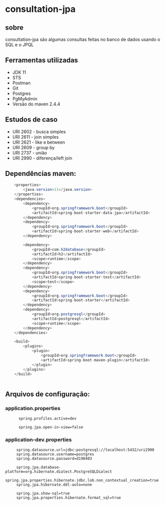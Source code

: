 # consultation-jpa

## sobre 

   consultation-jpa são algumas consultas feitas no banco de dados usando o SQL e o JPQL 

## Ferramentas utilizadas

   * JDK 11
   * STS
   * Postman
   * Git
   * Postgres
   * PgMyAdmin
   * Versão do maven 2.4.4

## Estudos de caso

   * URI 2602 - busca simples
   * URI 2611 - join simples
   * URI 2621 - like e between
   * URI 2609 - group by
   * URI 2737 - união
   * URI 2990 - diferença/left join
   

## Dependências maven:

```java
    <properties>
		<java.version>11</java.version>
	</properties>
	<dependencies>
		<dependency>
			<groupId>org.springframework.boot</groupId>
			<artifactId>spring-boot-starter-data-jpa</artifactId>
		</dependency>
		<dependency>
			<groupId>org.springframework.boot</groupId>
			<artifactId>spring-boot-starter-web</artifactId>
		</dependency>

		<dependency>
			<groupId>com.h2database</groupId>
			<artifactId>h2</artifactId>
			<scope>runtime</scope>
		</dependency>
		<dependency>
			<groupId>org.springframework.boot</groupId>
			<artifactId>spring-boot-starter-test</artifactId>
			<scope>test</scope>
		</dependency>
		<dependency>
			<groupId>org.springframework.boot</groupId>
			<artifactId>spring-boot-starter</artifactId>
		</dependency>
		<dependency>
			<groupId>org.postgresql</groupId>
			<artifactId>postgresql</artifactId>
			<scope>runtime</scope>
		</dependency>
	</dependencies>

	<build>
		<plugins>
			<plugin>
				<groupId>org.springframework.boot</groupId>
				<artifactId>spring-boot-maven-plugin</artifactId>
			</plugin>
		</plugins>
	</build>
  
   ``````````
  
## Arquivos de configuração:

   ### application.properties
   
          spring.profiles.active=dev

          spring.jpa.open-in-view=false
   
   ### application-dev.properties
   
         spring.datasource.url=jdbc:postgresql://localhost:5432/uri2990
         spring.datasource.username=postgres
         spring.datasource.password=d190403

         spring.jpa.database-platform=org.hibernate.dialect.PostgreSQLDialect
         spring.jpa.properties.hibernate.jdbc.lob.non_contextual_creation=true
         spring.jpa.hibernate.ddl-auto=none

         spring.jpa.show-sql=true
         spring.jpa.properties.hibernate.format_sql=true

 

